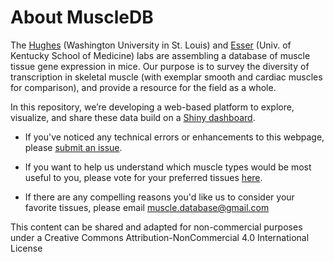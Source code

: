 # About MuscleDB

The [Hughes](http://openwetware.org/wiki/HughesLab) (Washington University in St. Louis) and [Esser](http://www.uky.edu/~kaesse2/lab_web_7_2007/SMBL/) (Univ. of Kentucky School of Medicine) labs are assembling a database of muscle tissue gene expression in mice.  Our purpose is to survey the diversity of transcription in skeletal muscle (with exemplar smooth and cardiac muscles for comparison), and provide a resource for the field as a whole.  

In this repository, we’re developing a web-based platform to explore, visualize, and share these data build on a [Shiny dashboard](http://shiny.rstudio.com/).

* If you've noticed any  technical errors or enhancements to this webpage, please [submit an issue](https://github.com/flaneuse/muscle-transcriptome/issues).

* If you want to help us understand which muscle types would be most useful to you, 
please vote for your preferred tissues [here](https://docs.google.com/forms/d/1iL9V7HPm5CRekPrkrPmLciZmNWK-g09elIYLnFbV59g/viewform?usp=send_form). 

* If there are any compelling reasons you'd like us to consider your favorite tissues, 
please email muscle.database@gmail.com


This content can be shared and adapted for non-commercial purposes under a Creative Commons Attribution-NonCommercial 4.0 International License
